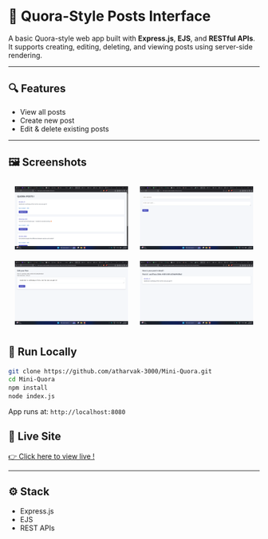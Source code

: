 # 📝 Quora-Style Posts Interface

A basic Quora-style web app built with **Express.js**, **EJS**, and **RESTful APIs**.  
It supports creating, editing, deleting, and viewing posts using server-side rendering.

---

## 🔍 Features

- View all posts
- Create new post
- Edit & delete existing posts

---

## 🖼️ Screenshots

<p align="center">
  <img src="./assets/Home.png" width="45%" style="margin:10px;" />
  <img src="./assets/New_Post.png" width="45%" style="margin:10px;" />
  <br>
  <img src="./assets/Edit.png" width="45%" style="margin:10px;" />
  <img src="./assets/See_in_detail.png" width="45%" style="margin:10px;" />
</p>

## 🚀 Run Locally

```bash
git clone https://github.com/atharvak-3000/Mini-Quora.git
cd Mini-Quora
npm install
node index.js
```
App runs at: `http://localhost:8080`

## 🔗 Live Site
[👉 Click here to view live !](https://mini-quora-vev6.onrender.com)

---

## ⚙️ Stack

- Express.js
- EJS
- REST APIs
